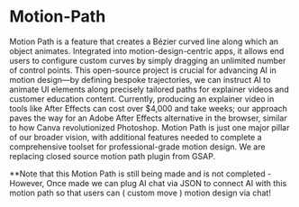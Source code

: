 # Motion-Path
Motion Path is a feature that creates a Bézier curved line along which an object animates. Integrated into motion-design-centric apps, it allows end users to configure custom curves by simply dragging an unlimited number of control points. This open-source project is crucial for advancing AI in motion design—by defining bespoke trajectories, we can instruct AI to animate UI elements along precisely tailored paths for explainer videos and customer education content. Currently, producing an explainer video in tools like After Effects can cost over $4,000 and take weeks; our approach paves the way for an Adobe After Effects alternative in the browser, similar to how Canva revolutionized Photoshop. Motion Path is just one major pillar of our broader vision, with additional features needed to complete a comprehensive toolset for professional-grade motion design. We are replacing closed source motion path plugin from GSAP.

**Note that this Motion Path is still being made and is not completed - However, Once made we can plug AI chat via JSON to connect AI with this motion path so that users can ( custom move ) motion design via chat!
